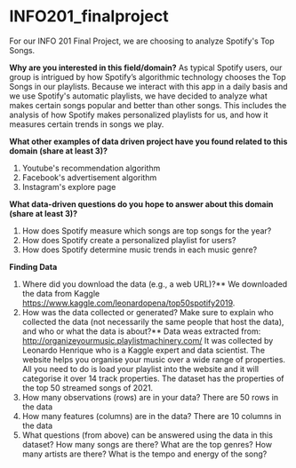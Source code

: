 # INFO201_finalproject

For our INFO 201 Final Project, we are choosing to analyze Spotify's Top Songs.

**Why are you interested in this field/domain?**
As typical Spotify users, our group is intrigued by how Spotify’s algorithmic technology chooses the Top Songs in our playlists. Because we interact with this app in a daily basis and we use Spotify's automatic playlists, we have decided to analyze what makes certain songs popular and better than other songs. This includes the analysis of how Spotify makes personalized playlists for us, and how it measures certain trends in songs we play. 

**What other examples of data driven project have you found related to this domain (share at least 3)?**
1) Youtube's recommendation algorithm 
2) Facebook's advertisement algorithm
3) Instagram's explore page


**What data-driven questions do you hope to answer about this domain (share at least 3)?**
1) How does Spotify measure which songs are top songs for the year? 
2) How does Spotify create a personalized playlist for users? 
3) How does Spotify determine music trends in each music genre? 

**Finding Data**
1) Where did you download the data (e.g., a web URL)?**
We downloaded the data from Kaggle https://www.kaggle.com/leonardopena/top50spotify2019.
2) How was the data collected or generated? Make sure to explain who collected the data (not necessarily the same people that host the data), and who or what the data is about?**
Data weas extracted from: http://organizeyourmusic.playlistmachinery.com/
It was collected by Leonardo Henrique who is a Kaggle expert and data scientist.
The website helps you organise your music over a wide range of properties. All you need to do is load your playlist into the website and it will categorise it over 14 track properties. The dataset has the properties of the top 50 streamed songs of 2021.
3) How many observations (rows) are in your data?
There are 50 rows in the data
4) How many features (columns) are in the data?
There are 10 columns in the data
5) What questions (from above) can be answered using the data in this dataset?
How many songs are there?  What are the top genres? How many artists are there? What is the tempo and energy of the song?
